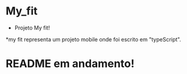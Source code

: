 # My_fit

- Projeto My fit!

*my fit representa um projeto mobile onde foi escrito em "typeScript".
# README em andamento!
